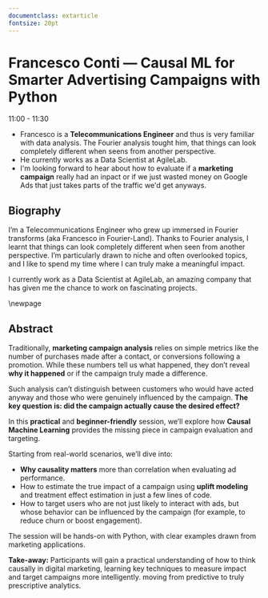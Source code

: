 ```yaml
---
documentclass: extarticle
fontsize: 20pt
---
```


# Francesco Conti — Causal ML for Smarter Advertising Campaigns with Python

11:00 - 11:30

 * Francesco is a **Telecommunications Engineer** and thus is very familiar
   with data analysis. The Fourier analysis tought him, that things can look
   completely different when seens from another perspective.
 * He currently works as a Data Scientist at AgileLab.
 * I'm looking forward to hear about how to evaluate if a **marketing
   campaign** really had an inpact or if we just wasted money on Google Ads
   that just takes parts of the traffic we'd get anyways.

## Biography

I’m a Telecommunications Engineer who grew up immersed in Fourier transforms (aka Francesco in Fourier-Land). Thanks to Fourier analysis, I learnt that things can look completely different when seen from another perspective. I’m particularly drawn to niche and often overlooked topics, and I like to spend my time where I can truly make a meaningful impact.

I currently work as a Data Scientist at AgileLab, an amazing company that has given me the chance to work on fascinating projects.

\newpage

## Abstract

Traditionally, **marketing campaign analysis** relies on simple metrics like the number of purchases made after a contact, or conversions following a promotion. While these numbers tell us what happened, they don’t reveal **why it happened** or if the campaign truly made a difference.

Such analysis can’t distinguish between customers who would have acted anyway and those who were genuinely influenced by the campaign. **The key question is: did the campaign actually cause the desired effect?**

In this **practical** and **beginner-friendly** session, we’ll explore how **Causal Machine Learning** provides the missing piece in campaign evaluation and targeting.

Starting from real-world scenarios, we’ll dive into:

- **Why causality matters** more than correlation when evaluating ad performance.
- How to estimate the true impact of a campaign using **uplift modeling** and treatment effect estimation in just a few lines of code.
- How to target users who are not just likely to interact with ads, but whose behavior can be influenced by the campaign (for example, to reduce churn or boost engagement).

The session will be hands-on with Python, with clear examples drawn from marketing applications.

**Take-away:**
Participants will gain a practical understanding of how to think causally in digital marketing, learning key techniques to measure impact and target campaigns more intelligently. moving from predictive to truly prescriptive analytics.
